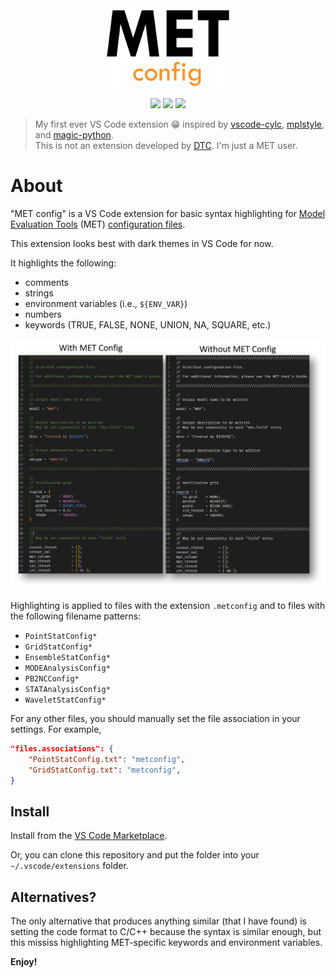 <div align=center>
<img src="https://github.com/blaylockbk/vscode-MET-Config/blob/main/images/met_config_logo.png?raw=true" width=200px>

<!--Badges-->

<a href="https://github.com/blaylockbk/vscode-met-config/issues"><img src="https://img.shields.io/github/issues/blaylockbk/vscode-met-config?color=blue"></a>
<a href="https://marketplace.visualstudio.com/items?itemName=brian-blaylock.met-config"><img src="https://img.shields.io/visual-studio-marketplace/v/brian-blaylock.met-config"></a>
<a href="https://marketplace.visualstudio.com/items?itemName=brian-blaylock.met-config"><img src="https://img.shields.io/visual-studio-marketplace/d/brian-blaylock.met-config?label=VS%20Code%20Marketplace%20Downloads"></a>

<!--(end badges)-->
</div>

> My first ever VS Code extension 😁 inspired by [vscode-cylc](https://github.com/cylc/vscode-cylc), [mplstyle](https://github.com/yy0931/vscode-mplstyle), and [magic-python](https://github.com/MagicStack/MagicPython).  
> This is not an extension developed by [DTC](https://dtcenter.org/community-code/model-evaluation-tools-met). I'm just a MET user.

# About

"MET config" is a VS Code extension for basic syntax highlighting for [Model Evaluation Tools](https://dtcenter.org/community-code/model-evaluation-tools-met) (MET) [configuration files](https://met.readthedocs.io/en/latest/Users_Guide/config_options.html).

This extension looks best with dark themes in VS Code for now.

It highlights the following:

- comments
- strings
- environment variables (i.e., `${ENV_VAR}`)
- numbers
- keywords (TRUE, FALSE, NONE, UNION, NA, SQUARE, etc.)

<img src="https://github.com/blaylockbk/vscode-MET-Config/blob/main/images/screenshots.png?raw=true">

Highlighting is applied to files with the extension `.metconfig` and to files with the following filename patterns:

- `PointStatConfig*`
- `GridStatConfig*`
- `EnsembleStatConfig*`
- `MODEAnalysisConfig*`
- `PB2NCConfig*`
- `STATAnalysisConfig*`
- `WaveletStatConfig*`

For any other files, you should manually set the file association in your settings. For example,

```json
"files.associations": {
    "PointStatConfig.txt": "metconfig",
    "GridStatConfig.txt": "metconfig",
}
```

## Install

Install from the [VS Code Marketplace](https://marketplace.visualstudio.com/items?itemName=brian-blaylock.met-config).

Or, you can clone this repository and put the folder into your `~/.vscode/extensions` folder.

## Alternatives?

The only alternative that produces anything similar (that I have found) is setting the code format to C/C++ because the syntax is similar enough, but this mississ highlighting MET-specific keywords and environment variables.

**Enjoy!**

